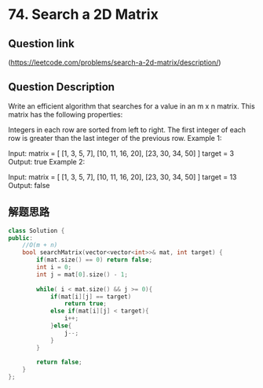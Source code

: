# 74. Search a 2D Matrix

## Question link
(https://leetcode.com/problems/search-a-2d-matrix/description/)

## Question Description

Write an efficient algorithm that searches for a value in an m x n matrix. This matrix has the following properties:

Integers in each row are sorted from left to right.
The first integer of each row is greater than the last integer of the previous row.
Example 1:

Input:
matrix = [
  [1,   3,  5,  7],
  [10, 11, 16, 20],
  [23, 30, 34, 50]
]
target = 3
Output: true
Example 2:

Input:
matrix = [
  [1,   3,  5,  7],
  [10, 11, 16, 20],
  [23, 30, 34, 50]
]
target = 13
Output: false

## 解题思路

```c++
class Solution {
public:
    //O(m + n)
    bool searchMatrix(vector<vector<int>>& mat, int target) {
        if(mat.size() == 0) return false;
        int i = 0;
        int j = mat[0].size() - 1;
        
        while( i < mat.size() && j >= 0){
            if(mat[i][j] == target)
                return true;
            else if(mat[i][j] < target){
                i++;
            }else{
                j--;
            }
        }
        
        return false;
    }
};
```